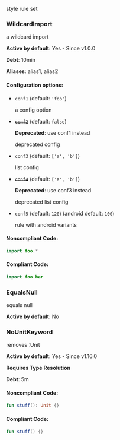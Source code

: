 style rule set

### WildcardImport

a wildcard import

**Active by default**: Yes - Since v1.0.0

**Debt**: 10min

**Aliases**: alias1, alias2

#### Configuration options:

* ``conf1`` (default: ``'foo'``)

  a config option

* ~~``conf2``~~ (default: ``false``)

  **Deprecated**: use conf1 instead

  deprecated config

* ``conf3`` (default: ``['a', 'b']``)

  list config

* ~~``conf4``~~ (default: ``['a', 'b']``)

  **Deprecated**: use conf3 instead

  deprecated list config

* ``conf5`` (default: ``120``) (android default: ``100``)

  rule with android variants

#### Noncompliant Code:

```kotlin
import foo.*
```

#### Compliant Code:

```kotlin
import foo.bar
```

### EqualsNull

equals null

**Active by default**: No

### NoUnitKeyword

removes :Unit

**Active by default**: Yes - Since v1.16.0

**Requires Type Resolution**

**Debt**: 5m

#### Noncompliant Code:

```kotlin
fun stuff(): Unit {}
```

#### Compliant Code:

```kotlin
fun stuff() {}
```
